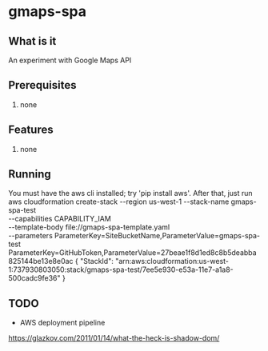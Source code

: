 # gmaps-spa

## What is it
An experiment with Google Maps API

## Prerequisites
1. none

## Features
1. none


## Running
You must have the aws cli installed; try 'pip install aws'.  After that, just run
aws cloudformation create-stack --region us-west-1 --stack-name gmaps-spa-test \
--capabilities CAPABILITY_IAM \
--template-body file://gmaps-spa-template.yaml \
--parameters ParameterKey=SiteBucketName,ParameterValue=gmaps-spa-test \
ParameterKey=GitHubToken,ParameterValue=27beae1f8d1ed8c8b5deabba825144be13e8e0ac 
{
    "StackId": "arn:aws:cloudformation:us-west-1:737930803050:stack/gmaps-spa-test/7ee5e930-e53a-11e7-a1a8-500cadc9fe36"
}


## TODO
* AWS deployment pipeline

https://glazkov.com/2011/01/14/what-the-heck-is-shadow-dom/